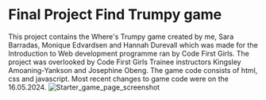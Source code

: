 # Final Project Find Trumpy game
This project contains the Where's Trumpy game created by me, Sara Barradas, Monique Edvardsen and Hannah Durevall which was made for the Introduction to Web development programme ran by Code First Girls. The project was overlooked by Code First Girls Trainee instructors Kingsley Amoaning-Yankson and Josephine Obeng. The game code consists of html, css and javascript. Most recent changes to game code were on the 16.05.2024.
![Starter_game_page_screenshot](https://github.com/MaryIvie/finalproject_findtrumpy/assets/165317856/9c77ce2c-915e-483a-be34-9dad13658ef0)
